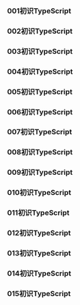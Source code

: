 ### 001初识TypeScript
### 002初识TypeScript
### 003初识TypeScript
### 004初识TypeScript
### 005初识TypeScript
### 006初识TypeScript
### 007初识TypeScript
### 008初识TypeScript
### 009初识TypeScript
### 010初识TypeScript
### 011初识TypeScript
### 012初识TypeScript
### 013初识TypeScript
### 014初识TypeScript
### 015初识TypeScript